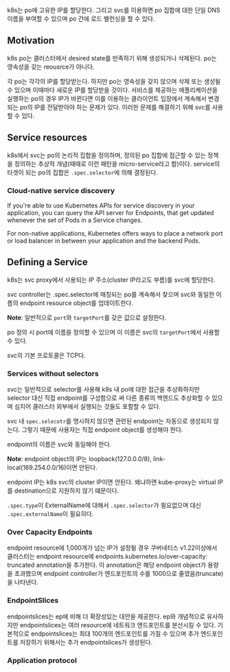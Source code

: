 k8s는 po에 고유한 IP를 할당한다. 그리고 svc를 이용하면 po 집합에 대한 단일 DNS 이름을 부여할 수 있으며 po 간에 로드 밸런싱을 할 수 있다.

## Motivation
k8s po는 클러스터에서 desired state를 만족하기 위해 생성되거나 삭제된다. po는 영속성을 갖는 reousrce가 아니다.

각 po는 각각의 IP를 할당받는다. 하지만 po는 영속성을 갖지 않으며 삭제 또는 생성될 수 있으며 이때마다 새로운 IP를 할당받을 것이다. 서비스를 제공하는 애플리케이션을 실행하는 po의 경우 IP가 바뀐다면 이를 이용하는 클라이언트 입장에서 계속해서 변경되는 po의 IP를 전달받아야 하는 문제가 있다. 이러한 문제를 해결하기 위해 svc를 사용할 수 있다.

## Service resources
k8s에서 svc는 po의 논리적 집합을 정의하며, 정의된 po 집합에 접근할 수 있는 정책을 정의하는 추상적 개념(때때로 이런 패턴을 micro-service라고 함)이다. service의 타겟이 되는 po의 집합은 `.spec.selector`에 의해 결정된다.

### Cloud-native service discovery
If you're able to use Kubernetes APIs for service discovery in your application, you can query the API server for Endpoints, that get updated whenever the set of Pods in a Service changes.

For non-native applications, Kubernetes offers ways to place a network port or load balancer in between your application and the backend Pods.

## Defining a Service
k8s는 svc proxy에서 사용되는 IP 주소(cluster IP라고도 부름)를 svc에 할당한다.

svc controller는 .spec.selector에 매칭되는 po를 계속해서 찾으며 svc와 동일한 이름의 endpoint resource object를 업데이트한다.

**Note**: 일반적으로 `port`와 `targetPort`를 갖은 값으로 설정한다.

po 정의 시 port에 이름을 정의할 수 있으며 이 이름은 svc의 `targetPort`에서 사용할 수 있다.

svc의 기본 프로토콜은 TCP다.

### Services without selectors
svc는 일반적으로 selector를 사용해 k8s 내 po에 대한 접근을 추상화하지만 selector 대신 직접 endpoint를 구성함으로 써 다른 종류의 백엔드도 추상화할 수 있으며 심지어 클러스터 외부에서 실행되는 것들도 포함할 수 있다.

svc 내 `spec.selecotr`를 명시하지 않으면 관련된 endpoint는 자동으로 생성되지 않는다. 그렇기 때문에 사용자는 직접 endpoint object를 생성해야 한다.

endpoint의 이름은 svc와 동일해야 한다.

**Note**: endpoint object의 IP는 loopback(127.0.0.0/8), link-local(169.254.0.0/16)이면 안된다.

endpoint IP는 k8s svc의 cluster IP이면 안된다. 왜냐하면 kube-proxy는 virtual IP를 destination으로 지원하지 않기 떄문이다.

`.spec.type`이 ExternalName에 대해서 `.spec.selector`가 필요없으며 대신 `.spec.externalName`이 필요히다.

### Over Capacity Endpoints
endpoint resource에 1,000개가 넘는 IP가 설정될 경우 쿠버네티스 v1.22이상에서 클러스터는 endpoint resource에 endpoints.kubernetes.io/over-capacity: truncated annotation을 추가한다. 이 annotation은 해당 endpoint object가 용량을 초과했으며 endpoint controller가 엔드포인트의 수를 1000으로 줄였음(truncate)을 나타낸다.

### EndpointSlices
endpointslices는 ep에 비해 더 확장성있는 대안을 제공한다. ep와 개념적으로 유사하지만 endpointslices는 여러 resource에 네트워크 엔드포인트를 분산시킬 수 있다. 기본적으로 endpointslices는 최대 100개의 엔드포인트를 가질 수 있으며 추가 엔드포인트를 저장하기 위해서는 추가 endpointslices가 생성된다.

### Application protocol